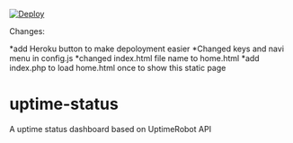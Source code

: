 [![Deploy](https://www.herokucdn.com/deploy/button.svg)](https://dashboard.heroku.com/new?template=https://github.com/51sec/uptime-status/master)

Changes:

*add Heroku button to make depoloyment easier
*Changed keys and navi menu in config.js
*changed index.html file name to home.html
*add index.php to load home.html once to show this static page



# uptime-status
 A uptime status dashboard based on UptimeRobot API
